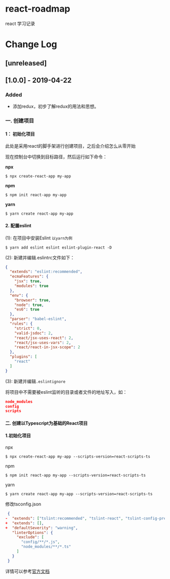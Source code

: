 # react-roadmap
react 学习记录

# Change Log
## [unreleased]
## [1.0.0] - 2019-04-22
### Added
- 添加redux，初步了解redux的用法和思想。


### 一. 创建项目

#### 1： 初始化项目

此处是采用react的脚手架进行创建项目，之后会介绍怎么从零开始

现在控制台中切换到目标路径，然后运行如下命令：

**npx**

~~~shell
$ npx create-react-app my-app
~~~

**npm**

~~~shell
$ npm init react-app my-app
~~~

**yarn**

~~~shell
$ yarn create react-app my-app
~~~



#### 2. 配置eslint

(1): 在项目中安装Eslint `以yarn为例`

~~~shell
$ yarn add eslint eslint eslint-plugin-react -D
~~~



(2): 新建并编辑.eslintrc文件如下：

```json
{
  "extends": "eslint:recommended",
  "ecmaFeatures": {
    "jsx": true,
    "modules": true
  },
  "env": {
    "browser": true,
    "node": true,
    "es6": true
  },
  "parser": "babel-eslint",
  "rules": {
    "strict": 0,
    "valid-jsdoc": 2,
    "react/jsx-uses-react": 2,
    "react/jsx-uses-vars": 2,
    "react/react-in-jsx-scope": 2
  },
  "plugins": [
    "react"
  ]
}

```

(3): 新建并编辑`.eslintignore`

将项目中不需要被eslint监听的目录或者文件的地址写入，如：

~~~json
node_modules
config
scripts
~~~



#### 二. 创建以Typescript为基础的React项目

#### 1.初始化项目

npx

~~~shell
$ npx create-react-app my-app --scripts-version=react-scripts-ts
~~~

npm

~~~shell
$ npm init react-app my-app --scripts-version=react-scripts-ts
~~~

yarn

~~~shell
$ yarn create react-app my-app --scripts-version=react-scripts-ts
~~~

修改tsconfig.json

```json
 {
-  "extends": ["tslint:recommended", "tslint-react", "tslint-config-prettier"],
+  "extends": [],
+  "defaultSeverity": "warning",
   "linterOptions": {
     "exclude": [
       "config/**/*.js",
       "node_modules/**/*.ts"
     ]
   }
 }
```

详情可以参考[官方文档](<https://github.com/Microsoft/TypeScript-React-Starter#typescript-react-starter>)



















































































































































































































































